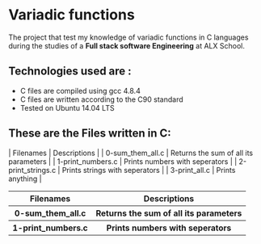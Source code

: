 
# **Variadic functions**

The project that test my knowledge of variadic functions in C languages
during the studies of a **Full stack software Engineering** at ALX School.

## **Technologies used are :**
- C files are compiled using gcc 4.8.4
- C files are written according to the C90 standard
- Tested on Ubuntu 14.04 LTS

## These are the Files written in C:
<table>
	<tr>
		<th> Filenames </th>
  		<th> Descriptions </th>
	</tr>
	<tr>
		<th> 0-sum_them_all.c </th>
		<th>  Returns the sum of all its parameters </th>
	</tr>
	<tr>
		<th> 1-print_numbers.c </th>
		 <th>  Prints numbers with seperators </th>
	</tr>
| Filenames  | Descriptions |
| 0-sum_them_all.c | Returns the sum of all its parameters |
| 1-print_numbers.c | Prints numbers with seperators |
| 2-print_strings.c | Prints strings with seperators |
| 3-print_all.c | Prints anything |
